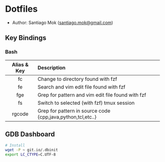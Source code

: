 # Dotfiles
* Author: Santiago Mok (santiago.mok@gmail.com)

## Key Bindings
### Bash
| Alias & Key | Description |
| :---: | :---  |
| fc          | Change to directory found with fzf                               |
| fe          | Search and vim edit file found with fzf                          |
| fge         | Grep for pattern and vim edit file found with fzf                |
| fs          | Switch to selected (with fzf) tmux session                       |
| rgcode      | Grep for pattern in source code {cpp,java,python,tcl,etc..}      |


## GDB Dashboard
```bash
# Install
wget -P ~ git.io/.dbinit
export LC_CTYPE=C.UTF-8
```
